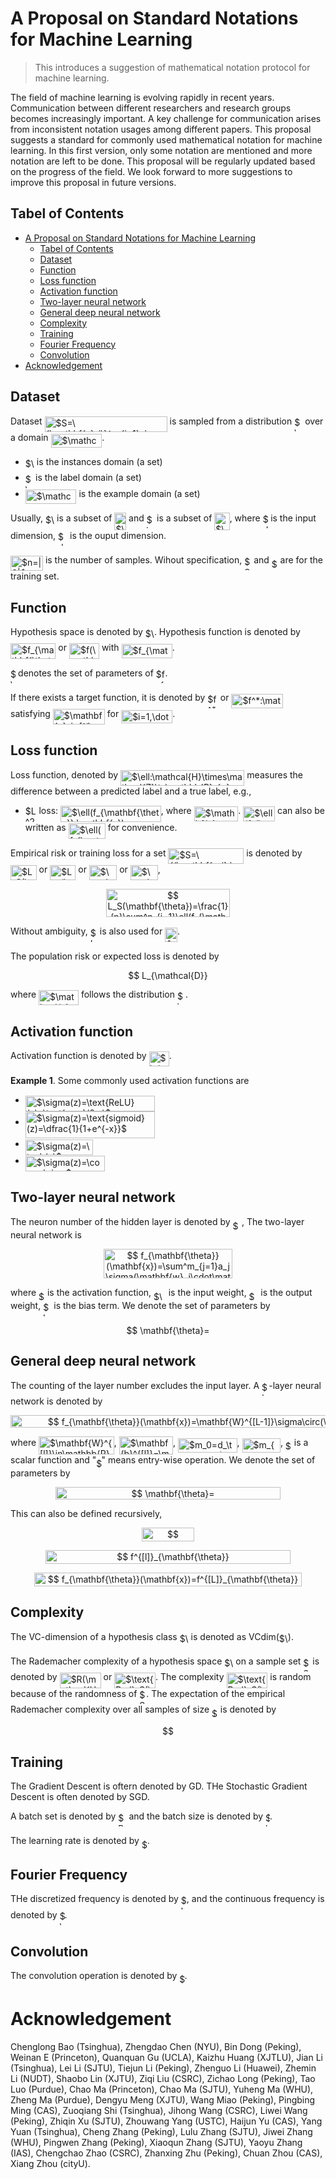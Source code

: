 # A Proposal on Standard Notations for Machine Learning

> This introduces a suggestion of mathematical notation protocol for machine learning.

The field of machine learning is evolving rapidly in recent years. Communication between different researchers and research groups becomes increasingly important. A key challenge for communication arises from inconsistent notation usages among different papers. This proposal suggests a standard for commonly used mathematical notation for machine learning. In this first version, only some notation are mentioned and more notation are left to be done. This proposal will be regularly updated based on the progress of the field. We look forward to more suggestions to improve this proposal in future versions.

## Tabel of Contents

- [A Proposal on Standard Notations for Machine Learning](#a-proposal-on-standard-notations-for-machine-learning)
  - [Tabel of Contents](#tabel-of-contents)
  - [Dataset](#dataset)
  - [Function](#function)
  - [Loss function](#loss-function)
  - [Activation function](#activation-function)
  - [Two-layer neural network](#two-layer-neural-network)
  - [General deep neural network](#general-deep-neural-network)
  - [Complexity](#complexity)
  - [Training](#training)
  - [Fourier Frequency](#fourier-frequency)
  - [Convolution](#convolution)
- [Acknowledgement](#acknowledgement)

## Dataset

Dataset <img alt="$S=\{\mathbf{z}_i\}^n_{i=1}=\{(\mathbf{x}_i,\mathbf{y}_i)\}^n_{i=1}$" src="https://rawgit.com/Mayuyu/standard-math-notations-machine-learning/master/svgs/a62b8a89e44f4588d548edf23e5964bd.svg" align="middle" width="196.01672969999998pt" height="24.65753399999998pt"/> is sampled from a distribution <img alt="$\mathcal{D}$" src="https://rawgit.com/Mayuyu/standard-math-notations-machine-learning/master/svgs/eaf85f2b753a4c7585def4cc7ecade43.svg" align="middle" width="13.13706569999999pt" height="22.465723500000017pt"/> over a domain <img alt="$\mathcal{Z}=\mathcal{X}\times\mathcal{Y}$" src="https://rawgit.com/Mayuyu/standard-math-notations-machine-learning/master/svgs/7b416174c3d0e087d28a4cc81bae17fd.svg" align="middle" width="81.69842999999999pt" height="22.465723500000017pt"/>.

- <img alt="$\mathcal{X}$" src="https://rawgit.com/Mayuyu/standard-math-notations-machine-learning/master/svgs/7da75f4e61cdeabf944740206b511812.svg" align="middle" width="14.132466149999988pt" height="22.465723500000017pt"/> is the instances domain (a set)
- <img alt="$\mathcal{Y}$" src="https://rawgit.com/Mayuyu/standard-math-notations-machine-learning/master/svgs/fce9019a5e1fa63e079199cd9b11c55e.svg" align="middle" width="12.337954199999992pt" height="22.465723500000017pt"/> is the label domain (a set)
- <img alt="$\mathcal{Z}=\mathcal{X}\times\mathcal{Y}$" src="https://rawgit.com/Mayuyu/standard-math-notations-machine-learning/master/svgs/7b416174c3d0e087d28a4cc81bae17fd.svg" align="middle" width="81.69842999999999pt" height="22.465723500000017pt"/> is the example domain (a set)

Usually, <img alt="$\mathcal{X}$" src="https://rawgit.com/Mayuyu/standard-math-notations-machine-learning/master/svgs/7da75f4e61cdeabf944740206b511812.svg" align="middle" width="14.132466149999988pt" height="22.465723500000017pt"/> is a subset of <img alt="$\mathbb{R}^d$" src="https://rawgit.com/Mayuyu/standard-math-notations-machine-learning/master/svgs/435f1061aa6f25938c3c3515c083d06c.svg" align="middle" width="18.71525699999999pt" height="27.91243950000002pt"/> and <img alt="$\mathcal{Y}$" src="https://rawgit.com/Mayuyu/standard-math-notations-machine-learning/master/svgs/fce9019a5e1fa63e079199cd9b11c55e.svg" align="middle" width="12.337954199999992pt" height="22.465723500000017pt"/> is a subset of <img alt="$\mathbb{R}^{d_\text{o}}$" src="https://rawgit.com/Mayuyu/standard-math-notations-machine-learning/master/svgs/8cf8e83175c24764c15718de79a77a04.svg" align="middle" width="24.308956649999992pt" height="27.91243950000002pt"/>, where <img alt="$d$" src="https://rawgit.com/Mayuyu/standard-math-notations-machine-learning/master/svgs/2103f85b8b1477f430fc407cad462224.svg" align="middle" width="8.55596444999999pt" height="22.831056599999986pt"/> is the input dimension, <img alt="$d_\text{o}$" src="https://rawgit.com/Mayuyu/standard-math-notations-machine-learning/master/svgs/d36df281d4cb7796ad889d761f50712c.svg" align="middle" width="15.10851044999999pt" height="22.831056599999986pt"/> is the ouput dimension.

<img alt="$n=|S|$" src="https://rawgit.com/Mayuyu/standard-math-notations-machine-learning/master/svgs/54744f3dc5da6bfcfcefd9d907d8c772.svg" align="middle" width="51.944338049999985pt" height="24.65753399999998pt"/> is the number of samples. Wihout specification, <img alt="$S$" src="https://rawgit.com/Mayuyu/standard-math-notations-machine-learning/master/svgs/e257acd1ccbe7fcb654708f1a866bfe9.svg" align="middle" width="11.027402099999989pt" height="22.465723500000017pt"/> and <img alt="$n$" src="https://rawgit.com/Mayuyu/standard-math-notations-machine-learning/master/svgs/55a049b8f161ae7cfeb0197d75aff967.svg" align="middle" width="9.86687624999999pt" height="14.15524440000002pt"/> are for the training set.

## Function

Hypothesis space is denoted by <img alt="$\mathcal{H}$" src="https://rawgit.com/Mayuyu/standard-math-notations-machine-learning/master/svgs/8209c0f8b3c5233ea2e20dae55588c43.svg" align="middle" width="14.041179899999989pt" height="22.465723500000017pt"/>. Hypothesis function is denoted by <img alt="$f_{\mathbf{\theta}}(\mathbf{x})\in\mathcal{H}$" src="https://rawgit.com/Mayuyu/standard-math-notations-machine-learning/master/svgs/21516e47cad2991185d50716b54b7ccd.svg" align="middle" width="72.38002035pt" height="24.65753399999998pt"/> or <img alt="$f(\mathbf{x};\mathbf{\theta})$" src="https://rawgit.com/Mayuyu/standard-math-notations-machine-learning/master/svgs/cf2dd6c8d8fd7e223ded07a2d09f5ff4.svg" align="middle" width="48.05937344999999pt" height="24.65753399999998pt"/> with <img alt="$f_{\mathbf{\theta}}:\mathcal{X}\to\mathcal{Y}$" src="https://rawgit.com/Mayuyu/standard-math-notations-machine-learning/master/svgs/cddc713171a7d82a6a94778d48fa9dad.svg" align="middle" width="81.22459289999999pt" height="22.831056599999986pt"/>.

<img alt="$\mathbf{\theta}$" src="https://rawgit.com/Mayuyu/standard-math-notations-machine-learning/master/svgs/6fccf0465699020081a15631f4a45ae1.svg" align="middle" width="8.17352744999999pt" height="22.831056599999986pt"/> denotes the set of parameters of <img alt="$f_{\mathbf{\theta}}$" src="https://rawgit.com/Mayuyu/standard-math-notations-machine-learning/master/svgs/43263b5b62e73bb17cf793dc765b7083.svg" align="middle" width="14.66328269999999pt" height="22.831056599999986pt"/>.

If there exists a target function, it is denoted by <img alt="$f^*$" src="https://rawgit.com/Mayuyu/standard-math-notations-machine-learning/master/svgs/baa7cc2f36af87229745595791fda227.svg" align="middle" width="16.55260694999999pt" height="22.831056599999986pt"/> or <img alt="$f^*:\mathcal{X}\to\mathcal{Y}$" src="https://rawgit.com/Mayuyu/standard-math-notations-machine-learning/master/svgs/78d6c299386fc79de759e7449c5fba27.svg" align="middle" width="83.11394024999998pt" height="22.831056599999986pt"/> satisfying <img alt="$\mathbf{y}_i=f^*(\mathbf{x}_i)$" src="https://rawgit.com/Mayuyu/standard-math-notations-machine-learning/master/svgs/4d877e4e6f3a8a26978f0124709d5f9a.svg" align="middle" width="82.97739119999999pt" height="24.65753399999998pt"/> for <img alt="$i=1,\dots,n$" src="https://rawgit.com/Mayuyu/standard-math-notations-machine-learning/master/svgs/ae697d8a49bffcb50cc01bc8a09826f7.svg" align="middle" width="82.19635874999999pt" height="21.68300969999999pt"/>.

## Loss function

Loss function, denoted by <img alt="$\ell:\mathcal{H}\times\mathcal{Z}\to\mathbb{R}_{+}:=[0,+\infty)$" src="https://rawgit.com/Mayuyu/standard-math-notations-machine-learning/master/svgs/91248c7c221d6ed56762761f1038d39f.svg" align="middle" width="198.44712029999997pt" height="24.65753399999998pt"/> measures the difference between a predicted label and a true label, e.g.,

- <img alt="$L^2$" src="https://rawgit.com/Mayuyu/standard-math-notations-machine-learning/master/svgs/e8831293b846e3a3799cd6a02e4a0cd9.svg" align="middle" width="17.73978854999999pt" height="26.76175259999998pt"/> loss: <img alt="$\ell(f_{\mathbf{\theta}},\mathbf{z})=(f_{\mathbf{\theta}}(\mathbf{x})-\mathbf{y})^2$" src="https://rawgit.com/Mayuyu/standard-math-notations-machine-learning/master/svgs/267cbf28f1c2d7238eeb97e3f0c38b68.svg" align="middle" width="160.66181009999997pt" height="26.76175259999998pt"/>, where <img alt="$\mathbf{z}=(\mathbf{x},\mathbf{y})$" src="https://rawgit.com/Mayuyu/standard-math-notations-machine-learning/master/svgs/02e9c08c82c033896f32f3bf6b2ebb59.svg" align="middle" width="70.62752894999998pt" height="24.65753399999998pt"/>. <img alt="$\ell(f_{\mathbf{\theta}},\mathbf{z})$" src="https://rawgit.com/Mayuyu/standard-math-notations-machine-learning/master/svgs/d59371cab861973036670c707757eb37.svg" align="middle" width="50.82761969999999pt" height="24.65753399999998pt"/> can also be written as <img alt="$\ell(f_{\mathbf{\theta}},\mathbf{y}))$" src="https://rawgit.com/Mayuyu/standard-math-notations-machine-learning/master/svgs/2c7e0a944f5282a0a8ed736c8c2d32ad.svg" align="middle" width="59.05823879999999pt" height="24.65753399999998pt"/> for convenience.

Empirical risk or training loss for a set <img alt="$S=\{(\mathbf{x_i},\mathbf{y_i})\}^n_{i=1}$" src="https://rawgit.com/Mayuyu/standard-math-notations-machine-learning/master/svgs/4509212c364bba86adda3e6c197be90c.svg" align="middle" width="120.72371684999999pt" height="24.65753399999998pt"/> is denoted by <img alt="$L_S(\mathbf{\theta})$" src="https://rawgit.com/Mayuyu/standard-math-notations-machine-learning/master/svgs/800fde4ef8c4cf09b319be12c03a1d50.svg" align="middle" width="41.66906699999999pt" height="24.65753399999998pt"/> or <img alt="$L_n(\mathbf{\theta})$" src="https://rawgit.com/Mayuyu/standard-math-notations-machine-learning/master/svgs/5b927af53cdeff9f6707e49201987ae0.svg" align="middle" width="41.094140999999986pt" height="24.65753399999998pt"/> or <img alt="$\mathcal{R}_S(\mathbf{\theta})$" src="https://rawgit.com/Mayuyu/standard-math-notations-machine-learning/master/svgs/531ee2725a779e305466daa52a074798.svg" align="middle" width="44.413391549999986pt" height="24.65753399999998pt"/> or <img alt="$\mathcal{R}_n(\mathbf{\theta})$" src="https://rawgit.com/Mayuyu/standard-math-notations-machine-learning/master/svgs/dff852c1eb319723d0ad74cb89e9d642.svg" align="middle" width="43.83846554999999pt" height="24.65753399999998pt"/>,

<p align="center"><img alt="$$&#10;  L_S(\mathbf{\theta})=\frac{1}{n}\sum^n_{i=1}\ell(f_{\mathbf{\theta}}(\mathbf{x}_i),\mathbf{y}_i).&#10;$$" src="https://rawgit.com/Mayuyu/standard-math-notations-machine-learning/master/svgs/b84cae2647caeb5068108f22f3a902c2.svg" align="middle" width="197.29974825pt" height="44.89738935pt"/></p>

Without ambiguity, <img alt="$L$" src="https://rawgit.com/Mayuyu/standard-math-notations-machine-learning/master/svgs/ddcb483302ed36a59286424aa5e0be17.svg" align="middle" width="11.18724254999999pt" height="22.465723500000017pt"/> is also used for <img alt="$L_S$" src="https://rawgit.com/Mayuyu/standard-math-notations-machine-learning/master/svgs/a9c88395fd83bab6dca8216dd1842e98.svg" align="middle" width="19.88819414999999pt" height="22.465723500000017pt"/>.

The population risk or expected loss is denoted by

<p align="center"><img alt="$$&#10;  L_{\mathcal{D}}(\mathbf{\theta})=\mathbb{E}_{\mathcal{D}}\ell(f_{\mathbf{\theta}}(\mathbf{x}),\mathbf{y})),&#10;$$" src="https://rawgit.com/Mayuyu/standard-math-notations-machine-learning/master/svgs/c3b0bdd54fe608c69bd26ca6b16aebe2.svg" align="middle" width="174.2308986pt" height="16.438356pt"/></p>

where <img alt="$\mathcal{z}=(\mathcal{x},\mathcal{y})$" src="https://rawgit.com/Mayuyu/standard-math-notations-machine-learning/master/svgs/7f322765b0fdc7bbcb3a37aa4c0406db.svg" align="middle" width="63.92684429999999pt" height="24.65753399999998pt"/> follows the distribution <img alt="$\mathcal{D}$" src="https://rawgit.com/Mayuyu/standard-math-notations-machine-learning/master/svgs/eaf85f2b753a4c7585def4cc7ecade43.svg" align="middle" width="13.13706569999999pt" height="22.465723500000017pt"/>.

## Activation function

Activation function is denoted by <img alt="$\sigma(x)$" src="https://rawgit.com/Mayuyu/standard-math-notations-machine-learning/master/svgs/b9b27f3deff0db82f962a8505706e620.svg" align="middle" width="32.16330314999999pt" height="24.65753399999998pt"/>.

**Example 1**. Some commonly used activation functions are

- <img alt="$\sigma(z)=\text{ReLU}(x)=\text{max}(0,x)$" src="https://rawgit.com/Mayuyu/standard-math-notations-machine-learning/master/svgs/37851700153ed35a8552d842756cf92d.svg" align="middle" width="207.46002914999997pt" height="24.65753399999998pt"/>
- <img alt="$\sigma(z)=\text{sigmoid}(z)=\dfrac{1}{1+e^{-x}}$" src="https://rawgit.com/Mayuyu/standard-math-notations-machine-learning/master/svgs/ab86e717d94587b6150f40868990df85.svg" align="middle" width="207.49762274999998pt" height="43.42856099999997pt"/>
- <img alt="$\sigma(z)=\tanh(x)$" src="https://rawgit.com/Mayuyu/standard-math-notations-machine-learning/master/svgs/9493f1272d9cfaec459fbd488426a729.svg" align="middle" width="108.11079839999998pt" height="24.65753399999998pt"/>
- <img alt="$\sigma(z)=\cos x, \sin x$" src="https://rawgit.com/Mayuyu/standard-math-notations-machine-learning/master/svgs/ccb8d705bdc36d935206ccf698aa09c3.svg" align="middle" width="126.82058234999998pt" height="24.65753399999998pt"/>

## Two-layer neural network

The neuron number of the hidden layer is denoted by <img alt="$m$" src="https://rawgit.com/Mayuyu/standard-math-notations-machine-learning/master/svgs/0e51a2dede42189d77627c4d742822c3.svg" align="middle" width="14.433101099999991pt" height="14.15524440000002pt"/>, The two-layer neural network is

<p align="center"><img alt="$$&#10;  f_{\mathbf{\theta}}(\mathbf{x})=\sum^m_{j=1}a_j\sigma(\mathbf{w}_j\cdot\mathbf{x}+b_j),&#10;$$" src="https://rawgit.com/Mayuyu/standard-math-notations-machine-learning/master/svgs/bcbf19b6c41d3d362d805920319da7e6.svg" align="middle" width="206.10021794999997pt" height="47.1348339pt"/></p>

where <img alt="$\sigma$" src="https://rawgit.com/Mayuyu/standard-math-notations-machine-learning/master/svgs/8cda31ed38c6d59d14ebefa440099572.svg" align="middle" width="9.98290094999999pt" height="14.15524440000002pt"/> is the activation function, <img alt="$\mathbf{w}_j$" src="https://rawgit.com/Mayuyu/standard-math-notations-machine-learning/master/svgs/831047ac6f850b0d588c94d84fc6f4c1.svg" align="middle" width="19.75740524999999pt" height="14.611878600000017pt"/> is the input weight, <img alt="$a_j$" src="https://rawgit.com/Mayuyu/standard-math-notations-machine-learning/master/svgs/3fd897df5707a411645a54460183e3cd.svg" align="middle" width="14.793662399999992pt" height="14.15524440000002pt"/> is the output weight, <img alt="$b_j$" src="https://rawgit.com/Mayuyu/standard-math-notations-machine-learning/master/svgs/2020a79c00e140ee1a054ecab57a289c.svg" align="middle" width="13.15930604999999pt" height="22.831056599999986pt"/> is the bias term. We denote the set of parameters by

<p align="center"><img alt="$$&#10;  \mathbf{\theta}=(a_1,\cdots,a_m,\mathbf{w}_1,\cdots,\mathbf{w}_m,b_1,\cdots,b_m).&#10;$$" src="https://rawgit.com/Mayuyu/standard-math-notations-machine-learning/master/svgs/f479df8130ddd0287a19b5a094176feb.svg" align="middle" width="298.23917144999996pt" height="16.438356pt"/></p>

## General deep neural network

The counting of the layer number excludes the input layer. A <img alt="$L$" src="https://rawgit.com/Mayuyu/standard-math-notations-machine-learning/master/svgs/ddcb483302ed36a59286424aa5e0be17.svg" align="middle" width="11.18724254999999pt" height="22.465723500000017pt"/>-layer neural network is denoted by
<p align="center"><img alt="$$&#10;  f_{\mathbf{\theta}}(\mathbf{x})=\mathbf{W}^{[L-1]}\sigma\circ(\mathbf{W}^{[L-2]})\sigma\circ(\dots(\mathbf{W}^{[1]}\sigma\circ(\mathbf{W}^{[0]}\mathbf{x}+\mathbf{b}^{[0]})+\mathbf{b}^{[1]})\dots)+\mathbf{b}^{[L-2]})+\mathbf{b}^{[L-1]},&#10;$$" src="https://rawgit.com/Mayuyu/standard-math-notations-machine-learning/master/svgs/e9e79a72edd475e2bbed17046890f769.svg" align="middle" width="652.6473376499999pt" height="19.526994300000002pt"/></p>

where <img alt="$\mathbf{W}^{[l]}\in\mathbb{R}^{m_{l+1}\times m_l}$" src="https://rawgit.com/Mayuyu/standard-math-notations-machine-learning/master/svgs/865e70ab5839636feaab8a6745125c4a.svg" align="middle" width="120.62059019999998pt" height="29.190975000000005pt"/>, <img alt="$\mathbf{b}^{[l]}=\mathbb{R}^{m_{l+1}}$" src="https://rawgit.com/Mayuyu/standard-math-notations-machine-learning/master/svgs/998139a600e0e2203867005393bb05b4.svg" align="middle" width="86.43477479999999pt" height="29.190975000000005pt"/>, <img alt="$m_0=d_\text{in}=d$" src="https://rawgit.com/Mayuyu/standard-math-notations-machine-learning/master/svgs/b5142f01744a994ace1bc28b20b87eed.svg" align="middle" width="94.55845409999999pt" height="22.831056599999986pt"/>, <img alt="$m_{L}=d_\text{o}$" src="https://rawgit.com/Mayuyu/standard-math-notations-machine-learning/master/svgs/366a5d477d66fb8c7c0d12af876c22e3.svg" align="middle" width="61.29947999999999pt" height="22.831056599999986pt"/>, <img alt="$\sigma$" src="https://rawgit.com/Mayuyu/standard-math-notations-machine-learning/master/svgs/8cda31ed38c6d59d14ebefa440099572.svg" align="middle" width="9.98290094999999pt" height="14.15524440000002pt"/> is a scalar function and "<img alt="$\circ$" src="https://rawgit.com/Mayuyu/standard-math-notations-machine-learning/master/svgs/c0463eeb4772bfde779c20d52901d01b.svg" align="middle" width="8.219209349999991pt" height="14.611911599999981pt"/>" means entry-wise operation. We denote the set of parameters by

<p align="center"><img alt="$$&#10;  \mathbf{\theta}=(\mathbf{W}^{[0]},\mathbf{W}^{[1]},\dots,\mathbf{W}^{[L-1]},\mathbf{b}^{[0]},\mathbf{b}^{[1]},\dots,\mathbf{b}^{[L-1]}).&#10;$$" src="https://rawgit.com/Mayuyu/standard-math-notations-machine-learning/master/svgs/4666610504d6d382d12463f8941f507c.svg" align="middle" width="360.8326854pt" height="19.526994300000002pt"/></p>

This can also be defined recursively,

<p align="center"><img alt="$$&#10;  f^{[0]}_{\mathbf{\theta}}(\mathbf{x})=\mathbf{x},&#10;$$" src="https://rawgit.com/Mayuyu/standard-math-notations-machine-learning/master/svgs/60638ec6e9895b57f49ac860aa8d7c0f.svg" align="middle" width="83.85835424999999pt" height="22.127694599999998pt"/></p>
<p align="center"><img alt="$$&#10;  f^{[l]}_{\mathbf{\theta}}(\mathbf{x})=\sigma\circ(\mathbf{W}^{[l-1]}f^{[l-1]}_{\mathbf{\theta}}(\mathbf{x})+\mathbf{b}^{[H]}), \quad 1\le l\le L-1,&#10;$$" src="https://rawgit.com/Mayuyu/standard-math-notations-machine-learning/master/svgs/2d8046e0c45a17f8106caac99543b6eb.svg" align="middle" width="391.89108089999996pt" height="22.127694599999998pt"/></p>
<p align="center"><img alt="$$&#10;  f_{\mathbf{\theta}}(\mathbf{x})=f^{[L]}_{\mathbf{\theta}}(\mathbf{x})=\mathbf{W}^{[L-1]}f^{[L-1]}_{\mathbf{\theta}}(\mathbf{x})+\mathbf{b}^{[H]}, \quad 1\le l\le L-1.&#10;$$" src="https://rawgit.com/Mayuyu/standard-math-notations-machine-learning/master/svgs/845ee493a316f35f5cc48373f2ff5972.svg" align="middle" width="428.1467949pt" height="22.127694599999998pt"/></p>

## Complexity

The VC-dimension of a hypothesis class <img alt="$\mathcal{H}$" src="https://rawgit.com/Mayuyu/standard-math-notations-machine-learning/master/svgs/8209c0f8b3c5233ea2e20dae55588c43.svg" align="middle" width="14.041179899999989pt" height="22.465723500000017pt"/> is denoted as VCdim(<img alt="$\mathcal{H}$" src="https://rawgit.com/Mayuyu/standard-math-notations-machine-learning/master/svgs/8209c0f8b3c5233ea2e20dae55588c43.svg" align="middle" width="14.041179899999989pt" height="22.465723500000017pt"/>).

The Rademacher complexity of a hypothesis space <img alt="$\mathcal{H}$" src="https://rawgit.com/Mayuyu/standard-math-notations-machine-learning/master/svgs/8209c0f8b3c5233ea2e20dae55588c43.svg" align="middle" width="14.041179899999989pt" height="22.465723500000017pt"/> on a sample set <img alt="$S$" src="https://rawgit.com/Mayuyu/standard-math-notations-machine-learning/master/svgs/e257acd1ccbe7fcb654708f1a866bfe9.svg" align="middle" width="11.027402099999989pt" height="22.465723500000017pt"/> is denoted by <img alt="$R(\mathcal{H}\circ S)$" src="https://rawgit.com/Mayuyu/standard-math-notations-machine-learning/master/svgs/eb048e4d3123034dac2256effd67ad18.svg" align="middle" width="65.98741049999998pt" height="24.65753399999998pt"/> or <img alt="$\text{Rad}_S(\mathcal{H})$" src="https://rawgit.com/Mayuyu/standard-math-notations-machine-learning/master/svgs/aba734a98a13ed03fa63549be906337b.svg" align="middle" width="65.80156769999999pt" height="24.65753399999998pt"/>. The complexity <img alt="$\text{Rad}_S(\mathcal{H})$" src="https://rawgit.com/Mayuyu/standard-math-notations-machine-learning/master/svgs/aba734a98a13ed03fa63549be906337b.svg" align="middle" width="65.80156769999999pt" height="24.65753399999998pt"/> is random because of the randomness of <img alt="$S$" src="https://rawgit.com/Mayuyu/standard-math-notations-machine-learning/master/svgs/e257acd1ccbe7fcb654708f1a866bfe9.svg" align="middle" width="11.027402099999989pt" height="22.465723500000017pt"/>. The expectation of the empirical Rademacher complexity over all samples of size <img alt="$n$" src="https://rawgit.com/Mayuyu/standard-math-notations-machine-learning/master/svgs/55a049b8f161ae7cfeb0197d75aff967.svg" align="middle" width="9.86687624999999pt" height="14.15524440000002pt"/> is denoted by

<p align="center"><img alt="$$&#10;  \text{Rad}_n(\mathcal{H}) = \mathbb{E}_S\text{Rad}_S(\mathcal{H}).&#10;$$" src="https://rawgit.com/Mayuyu/standard-math-notations-machine-learning/master/svgs/6a8c078cff5f892c588c9f5baeb0c908.svg" align="middle" width="177.9938688pt" height="16.438356pt"/></p>

## Training

The Gradient Descent is oftern denoted by GD. THe Stochastic Gradient Descent is often denoted by SGD.

A batch set is denoted by <img alt="$B$" src="https://rawgit.com/Mayuyu/standard-math-notations-machine-learning/master/svgs/61e84f854bc6258d4108d08d4c4a0852.svg" align="middle" width="13.29340979999999pt" height="22.465723500000017pt"/> and the batch size is denoted by <img alt="$b$" src="https://rawgit.com/Mayuyu/standard-math-notations-machine-learning/master/svgs/4bdc8d9bcfb35e1c9bfb51fc69687dfc.svg" align="middle" width="7.054796099999991pt" height="22.831056599999986pt"/>.

The learning rate is denoted by <img alt="$\eta$" src="https://rawgit.com/Mayuyu/standard-math-notations-machine-learning/master/svgs/1d0496971a2775f4887d1df25cea4f7e.svg" align="middle" width="8.751954749999989pt" height="14.15524440000002pt"/>.

## Fourier Frequency

THe discretized frequency is denoted by <img alt="$k$" src="https://rawgit.com/Mayuyu/standard-math-notations-machine-learning/master/svgs/63bb9849783d01d91403bc9a5fea12a2.svg" align="middle" width="9.075367949999992pt" height="22.831056599999986pt"/>, and the continuous frequency is denoted by <img alt="$\xi$" src="https://rawgit.com/Mayuyu/standard-math-notations-machine-learning/master/svgs/85e60dfc14844168fd12baa5bfd2517d.svg" align="middle" width="7.94809454999999pt" height="22.831056599999986pt"/>.

## Convolution

The convolution operation is denoted by <img alt="$*$" src="https://rawgit.com/Mayuyu/standard-math-notations-machine-learning/master/svgs/7c74eeb32158ff7c4f67d191b95450fb.svg" align="middle" width="8.219209349999991pt" height="15.296829900000011pt"/>.

<!-- ## Notation table

| symbol | meaning | Latex | simplied |
| --------- | --------- | --------- | --------- |
| <img alt="$\mathbf{x}$" src="https://rawgit.com/Mayuyu/standard-math-notations-machine-learning/master/svgs/b0ea07dc5c00127344a1cad40467b8de.svg" align="middle" width="9.97711604999999pt" height="14.611878600000017pt"/> | input | `\bm{x}` | `\mathbf{x}` |
| <img alt="$\mathbf{y}$" src="https://rawgit.com/Mayuyu/standard-math-notations-machine-learning/master/svgs/1da18d2de6d16a18e780cd6c435a2936.svg" align="middle" width="10.239687149999991pt" height="14.611878600000017pt"/> | output, label | `\bm{y}` | `\vy` |
| <img alt="$d$" src="https://rawgit.com/Mayuyu/standard-math-notations-machine-learning/master/svgs/2103f85b8b1477f430fc407cad462224.svg" align="middle" width="8.55596444999999pt" height="22.831056599999986pt"/> | input dimension | `d` |  |
| <img alt="$d_{\text{o}}$" src="https://rawgit.com/Mayuyu/standard-math-notations-machine-learning/master/svgs/8f865e6069b66d7a0e8a1f6f72400f41.svg" align="middle" width="15.10851044999999pt" height="22.831056599999986pt"/> | output dimension | `d_{\rm o}` |  |
| <img alt="$n$" src="https://rawgit.com/Mayuyu/standard-math-notations-machine-learning/master/svgs/55a049b8f161ae7cfeb0197d75aff967.svg" align="middle" width="9.86687624999999pt" height="14.15524440000002pt"/> | number of samples | `n`  |
| <img alt="$\mathcal{X}$" src="https://rawgit.com/Mayuyu/standard-math-notations-machine-learning/master/svgs/7da75f4e61cdeabf944740206b511812.svg" align="middle" width="14.132466149999988pt" height="22.465723500000017pt"/> | instances domain (a set)|`\mathcal{X}` | `\fX` |
| <img alt="$\mathcal{Y}$" src="https://rawgit.com/Mayuyu/standard-math-notations-machine-learning/master/svgs/fce9019a5e1fa63e079199cd9b11c55e.svg" align="middle" width="12.337954199999992pt" height="22.465723500000017pt"/> | labels domain (a set)| `\mathcal{Y}` | `\fY` |
| <img alt="$\mathcal{Z}$" src="https://rawgit.com/Mayuyu/standard-math-notations-machine-learning/master/svgs/a51b274f1c4520f1cc0b3ee59d7a38e1.svg" align="middle" width="13.21921094999999pt" height="22.465723500000017pt"/> | <img alt="$=\mathcal{X}\times\mathcal{Y}$" src="https://rawgit.com/Mayuyu/standard-math-notations-machine-learning/master/svgs/01c5b24158b66a590fee8a779d98c7b6.svg" align="middle" width="63.913139399999984pt" height="22.465723500000017pt"/> example domain|`\mathcal{Z}` | `\fZ` |
| <img alt="$\mathcal{H}$" src="https://rawgit.com/Mayuyu/standard-math-notations-machine-learning/master/svgs/8209c0f8b3c5233ea2e20dae55588c43.svg" align="middle" width="14.041179899999989pt" height="22.465723500000017pt"/>| hypothesis space (a set)| `\mathcal{H}` | `\mathcal{H}` |
| <img alt="$\mathbf{\theta}$" src="https://rawgit.com/Mayuyu/standard-math-notations-machine-learning/master/svgs/6fccf0465699020081a15631f4a45ae1.svg" align="middle" width="8.17352744999999pt" height="22.831056599999986pt"/> | a set of parameters | `\bm{\theta}` | `\mathbf{\theta}` |
| <img alt="$f_{\mathbf{\theta}}: \mathcal{X}\to\mathcal{Y}$" src="https://rawgit.com/Mayuyu/standard-math-notations-machine-learning/master/svgs/09eb4790c37751288e62ebbc4a99190d.svg" align="middle" width="81.22459289999999pt" height="22.831056599999986pt"/> | hypothesis function | `\f_{\bm{\theta}}` | `f_{\mathbf{\theta}}` |
| <img alt="$f$" src="https://rawgit.com/Mayuyu/standard-math-notations-machine-learning/master/svgs/190083ef7a1625fbc75f243cffb9c96d.svg" align="middle" width="9.81741584999999pt" height="22.831056599999986pt"/> or <img alt="$f^*: \mathcal{X}\to\mathcal{Y}$" src="https://rawgit.com/Mayuyu/standard-math-notations-machine-learning/master/svgs/a48536501c8099f27b17f0147fbb43a0.svg" align="middle" width="83.11394024999998pt" height="22.831056599999986pt"/> | target function  | `f,f^*` |
| <img alt="$\ell:\mathcal{H}\times \mathcal{Z}\to \mathbb{R}^+$" src="https://rawgit.com/Mayuyu/standard-math-notations-machine-learning/master/svgs/64e4c6b981b5ba045a299994ba55aabb.svg" align="middle" width="115.43348354999998pt" height="26.17730939999998pt"/> | loss function | `\ell` |
| <img alt="$\mathcal{D}$" src="https://rawgit.com/Mayuyu/standard-math-notations-machine-learning/master/svgs/eaf85f2b753a4c7585def4cc7ecade43.svg" align="middle" width="13.13706569999999pt" height="22.465723500000017pt"/> | distribution of <img alt="$\mathcal{Z}$" src="https://rawgit.com/Mayuyu/standard-math-notations-machine-learning/master/svgs/a51b274f1c4520f1cc0b3ee59d7a38e1.svg" align="middle" width="13.21921094999999pt" height="22.465723500000017pt"/> | `\mathcal{D}` | `\fD` |
| <img alt="$S=\{\mathbf{z}_i\}_{i=1}^n$" src="https://rawgit.com/Mayuyu/standard-math-notations-machine-learning/master/svgs/ca9960bb6ef57ee579f56f77ecf902ea.svg" align="middle" width="84.55283099999998pt" height="24.65753399999998pt"/> | <img alt="$=\{(\mathbf{x}_i,\mathbf{y}_i)\}_{i=1}^n$" src="https://rawgit.com/Mayuyu/standard-math-notations-machine-learning/master/svgs/f3cf7f1fdf7efb2d62b4e441a52da53d.svg" align="middle" width="106.0759128pt" height="24.65753399999998pt"/> sample set |
<img alt="$L_S(\mathbf{\theta})$" src="https://rawgit.com/Mayuyu/standard-math-notations-machine-learning/master/svgs/800fde4ef8c4cf09b319be12c03a1d50.svg" align="middle" width="41.66906699999999pt" height="24.65753399999998pt"/>, <img alt="$L_{n}(\mathbf{\theta})$" src="https://rawgit.com/Mayuyu/standard-math-notations-machine-learning/master/svgs/db1a7f2c9f5962f1cd4cb0b222b5e99a.svg" align="middle" width="41.094140999999986pt" height="24.65753399999998pt"/>, <img alt="$\mathcal{R}_{n}(\mathbf{\theta})$" src="https://rawgit.com/Mayuyu/standard-math-notations-machine-learning/master/svgs/673efcd2398003146fd7fcb907a9a5ae.svg" align="middle" width="43.83846554999999pt" height="24.65753399999998pt"/>, <img alt="$\mathcal{R}_{S}(\mathbf{\theta})$" src="https://rawgit.com/Mayuyu/standard-math-notations-machine-learning/master/svgs/371b55d5394da6dfa43a7b402840faeb.svg" align="middle" width="44.413391549999986pt" height="24.65753399999998pt"/> | empirical risk or training loss |
| <img alt="$L_D(\mathbf{theta})$" src="https://rawgit.com/Mayuyu/standard-math-notations-machine-learning/master/svgs/a81845fa788c23d43eff9eb085e04596.svg" align="middle" width="78.95578679999998pt" height="24.65753399999998pt"/> | population risk or expected loss |
| <img alt="$\sigma:\mathbb{R}\to\mathbb{R}^+$" src="https://rawgit.com/Mayuyu/standard-math-notations-machine-learning/master/svgs/7b80684f973f45e10fcfca816d6a9339.svg" align="middle" width="83.08763594999999pt" height="26.17730939999998pt"/>| activation function | `\sigma` |
| <img alt="$\mathbf{w}_j$" src="https://rawgit.com/Mayuyu/standard-math-notations-machine-learning/master/svgs/831047ac6f850b0d588c94d84fc6f4c1.svg" align="middle" width="19.75740524999999pt" height="14.611878600000017pt"/> | input weight | `\bm{w}_j` | `\mathbf{w}_j` |
| <img alt="$a_j$" src="https://rawgit.com/Mayuyu/standard-math-notations-machine-learning/master/svgs/3fd897df5707a411645a54460183e3cd.svg" align="middle" width="14.793662399999992pt" height="14.15524440000002pt"/> | output weight | `a_j` |
| <img alt="$b_j$" src="https://rawgit.com/Mayuyu/standard-math-notations-machine-learning/master/svgs/2020a79c00e140ee1a054ecab57a289c.svg" align="middle" width="13.15930604999999pt" height="22.831056599999986pt"/> | bias term | `b_j` |
| <img alt="$f_{\mathbf{\theta}}(\mathbf{x})$" src="https://rawgit.com/Mayuyu/standard-math-notations-machine-learning/master/svgs/6cec5e8c8ed76bb809fd3d23b5afb245.svg" align="middle" width="38.24770454999999pt" height="24.65753399999998pt"/> or <img alt="$f(\mathbf{x};\mathbf{\theta})$" src="https://rawgit.com/Mayuyu/standard-math-notations-machine-learning/master/svgs/cf2dd6c8d8fd7e223ded07a2d09f5ff4.svg" align="middle" width="48.05937344999999pt" height="24.65753399999998pt"/> | neural network |`f_{\bm{\theta}}`|`f_{\mathbf{\theta}}`|
| <img alt="$\sum_{j=1}^{m} a_j \sigma (\mathbf{w}_j\cdot \mathbf{x} + b_j)$" src="https://rawgit.com/Mayuyu/standard-math-notations-machine-learning/master/svgs/16eb06f0dcb136d21db33bb43d98ea02.svg" align="middle" width="158.54628405pt" height="26.438629799999987pt"/>| two-layer neural network |
| <img alt="$\text{VCdim}(\mathcal{H}$" src="https://rawgit.com/Mayuyu/standard-math-notations-machine-learning/master/svgs/cbd1997a81f60dcf0dee49de0a6b2916.svg" align="middle" width="71.57555459999999pt" height="24.65753399999998pt"/>) | VC-dimension of <img alt="$\mathcal{H}$" src="https://rawgit.com/Mayuyu/standard-math-notations-machine-learning/master/svgs/8209c0f8b3c5233ea2e20dae55588c43.svg" align="middle" width="14.041179899999989pt" height="22.465723500000017pt"/> |
| <img alt="$\text{Rad}(\mathcal{H}\circ S)$" src="https://rawgit.com/Mayuyu/standard-math-notations-machine-learning/master/svgs/fb31f87b5e59405971bf46febe5cf39a.svg" align="middle" width="82.83105434999999pt" height="24.65753399999998pt"/>, <img alt="$\text{Rad}_{S}(\mathcal{H})$" src="https://rawgit.com/Mayuyu/standard-math-notations-machine-learning/master/svgs/a97f52c5cd9cca059cf894cda88dd8fa.svg" align="middle" width="65.80156769999999pt" height="24.65753399999998pt"/>| Rademacher complexity of <img alt="$\mathcal{H}$" src="https://rawgit.com/Mayuyu/standard-math-notations-machine-learning/master/svgs/8209c0f8b3c5233ea2e20dae55588c43.svg" align="middle" width="14.041179899999989pt" height="22.465723500000017pt"/> on <img alt="$S$" src="https://rawgit.com/Mayuyu/standard-math-notations-machine-learning/master/svgs/e257acd1ccbe7fcb654708f1a866bfe9.svg" align="middle" width="11.027402099999989pt" height="22.465723500000017pt"/>|
| <img alt="${\rm Rad}_{n} (\mathcal{H})$" src="https://rawgit.com/Mayuyu/standard-math-notations-machine-learning/master/svgs/63a818f7e0cbcc1f4187230c7a542414.svg" align="middle" width="65.22664169999999pt" height="24.65753399999998pt"/>| Rademacher complexity over samples of size <img alt="$n$" src="https://rawgit.com/Mayuyu/standard-math-notations-machine-learning/master/svgs/55a049b8f161ae7cfeb0197d75aff967.svg" align="middle" width="9.86687624999999pt" height="14.15524440000002pt"/> |
| GD| gradient descent |
| SGD | stochastic gradient descent |
| <img alt="$B$" src="https://rawgit.com/Mayuyu/standard-math-notations-machine-learning/master/svgs/61e84f854bc6258d4108d08d4c4a0852.svg" align="middle" width="13.29340979999999pt" height="22.465723500000017pt"/> | a batch set | `B` |
| <img alt="$b$" src="https://rawgit.com/Mayuyu/standard-math-notations-machine-learning/master/svgs/4bdc8d9bcfb35e1c9bfb51fc69687dfc.svg" align="middle" width="7.054796099999991pt" height="22.831056599999986pt"/> | batch size | `b` |
| <img alt="$\eta$" src="https://rawgit.com/Mayuyu/standard-math-notations-machine-learning/master/svgs/1d0496971a2775f4887d1df25cea4f7e.svg" align="middle" width="8.751954749999989pt" height="14.15524440000002pt"/> | learning rate |`\eta`|
| <img alt="$\mathbf{k}$" src="https://rawgit.com/Mayuyu/standard-math-notations-machine-learning/master/svgs/9d152c065089da4147fb86e392670ac8.svg" align="middle" width="9.97711604999999pt" height="22.831056599999986pt"/> | discretized frequency | `\bm{k}` | `\mathbf{k}` |
| <img alt="$\mathbf{\xi}$" src="https://rawgit.com/Mayuyu/standard-math-notations-machine-learning/master/svgs/8107e598d348f99cde7fc8b59875b9b0.svg" align="middle" width="7.94809454999999pt" height="22.831056599999986pt"/> | continuous frequency | `\bm{\xi}` | `\mathbf{x}i` | |
| <img alt="$*$" src="https://rawgit.com/Mayuyu/standard-math-notations-machine-learning/master/svgs/7c74eeb32158ff7c4f67d191b95450fb.svg" align="middle" width="8.219209349999991pt" height="15.296829900000011pt"/> | convolution operation | `*` |

## <img alt="$L$" src="https://rawgit.com/Mayuyu/standard-math-notations-machine-learning/master/svgs/ddcb483302ed36a59286424aa5e0be17.svg" align="middle" width="11.18724254999999pt" height="22.465723500000017pt"/>-layer neural network

| symbol | meaning | Latex | simplied |
| --------- | ------- | -------- | -------- |
| <img alt="$d$" src="https://rawgit.com/Mayuyu/standard-math-notations-machine-learning/master/svgs/2103f85b8b1477f430fc407cad462224.svg" align="middle" width="8.55596444999999pt" height="22.831056599999986pt"/> | input dimension | `d` |  |
| <img alt="$d_{\text{o}}$" src="https://rawgit.com/Mayuyu/standard-math-notations-machine-learning/master/svgs/8f865e6069b66d7a0e8a1f6f72400f41.svg" align="middle" width="15.10851044999999pt" height="22.831056599999986pt"/> | output dimension |`d_{\rm o}` |  |
| <img alt="$m_l$" src="https://rawgit.com/Mayuyu/standard-math-notations-machine-learning/master/svgs/882b3bd64477a9a54f36bf7891ca71d7.svg" align="middle" width="18.656888249999994pt" height="14.15524440000002pt"/> | the number of <img alt="$l$" src="https://rawgit.com/Mayuyu/standard-math-notations-machine-learning/master/svgs/2f2322dff5bde89c37bcae4116fe20a8.svg" align="middle" width="5.2283516999999895pt" height="22.831056599999986pt"/>th layer neuron, <img alt="$m_0=d$" src="https://rawgit.com/Mayuyu/standard-math-notations-machine-learning/master/svgs/dc5047d443cccd6a928b207b5d6ecf0b.svg" align="middle" width="52.281154199999996pt" height="22.831056599999986pt"/>, <img alt="$m_{L} = d_{\rm o}| `m_l` | |&#10;| $" src="https://rawgit.com/Mayuyu/standard-math-notations-machine-learning/master/svgs/89e875472f96f2b796d72d9f629869dc.svg" align="middle" width="108.99752159999998pt" height="24.65753399999998pt"/>\mathbf{W}^{[l]}<img alt="$ | the $" src="https://rawgit.com/Mayuyu/standard-math-notations-machine-learning/master/svgs/cddafaf47dfc8ebfdf84ddb414afe7b0.svg" align="middle" width="27.627573599999987pt" height="24.65753399999998pt"/>l<img alt="$-th layer weight | `\bm{W}^{[l]}` | `\mathbf{W}^{[l]}` |&#10;| $" src="https://rawgit.com/Mayuyu/standard-math-notations-machine-learning/master/svgs/c4ee571b409756784ce0c895d0845ad7.svg" align="middle" width="214.7734116pt" height="29.190975000000005pt"/>\mathbf{b}^{[l]}<img alt="$ | the $" src="https://rawgit.com/Mayuyu/standard-math-notations-machine-learning/master/svgs/cddafaf47dfc8ebfdf84ddb414afe7b0.svg" align="middle" width="27.627573599999987pt" height="24.65753399999998pt"/>l<img alt="$-th layer bias term |`\bm{b}^{[l]}`| `\mathbf{b}^{[l]}` |&#10;| $" src="https://rawgit.com/Mayuyu/standard-math-notations-machine-learning/master/svgs/27f7770f26568deb4e7f261e27755472.svg" align="middle" width="210.35949825pt" height="29.190975000000005pt"/>\circ<img alt="$ | entry-wise operation | `\circ` |&#10;| $" src="https://rawgit.com/Mayuyu/standard-math-notations-machine-learning/master/svgs/6f89ee26ca6ab11c1f2b412efcf88f9f.svg" align="middle" width="206.1155811pt" height="24.65753399999998pt"/>\sigma:\mathbb{R}\to\mathbb{R}^+<img alt="$ | activation function |`\sigma`|&#10;| $" src="https://rawgit.com/Mayuyu/standard-math-notations-machine-learning/master/svgs/93171c0283b1753c5c076e780d9e6f09.svg" align="middle" width="177.10637175pt" height="24.65753399999998pt"/>\mathbf{\theta}<img alt="$|$" src="https://rawgit.com/Mayuyu/standard-math-notations-machine-learning/master/svgs/ea34d5c51b4528119d5024e5eeff7d2d.svg" align="middle" width="4.5662248499999905pt" height="24.65753399999998pt"/>=(\mathbf{W}^{[0]},\ldots,\mathbf{W}^{[L-1]},\mathbf{b}^{[0]},\ldots,\mathbf{b}^{[L-1]})<img alt="$,  parameters|`\bm{\theta}`|`\mathbf{\theta}`|&#10;| $" src="https://rawgit.com/Mayuyu/standard-math-notations-machine-learning/master/svgs/0137cbc876ed17eb4b7b71e7f3b1fcb8.svg" align="middle" width="144.96046785pt" height="24.65753399999998pt"/>f_{\mathbf{\theta}}^{[0]}(\mathbf{x})<img alt="$|$" src="https://rawgit.com/Mayuyu/standard-math-notations-machine-learning/master/svgs/ea34d5c51b4528119d5024e5eeff7d2d.svg" align="middle" width="4.5662248499999905pt" height="24.65753399999998pt"/>=\mathbf{x}<img alt="$|&#10;| $" src="https://rawgit.com/Mayuyu/standard-math-notations-machine-learning/master/svgs/934913167db7fa27b7179530e86776a8.svg" align="middle" width="9.132448049999992pt" height="24.65753399999998pt"/>f_{\mathbf{\theta}}^{[l]}(\mathbf{x})<img alt="$|$" src="https://rawgit.com/Mayuyu/standard-math-notations-machine-learning/master/svgs/ea34d5c51b4528119d5024e5eeff7d2d.svg" align="middle" width="4.5662248499999905pt" height="24.65753399999998pt"/>=\sigma\circ(\mathbf{W}^{[l-1]} f_{\mathbf{\theta}}^{[l-1]}(\mathbf{x}) + \mathbf{b}^{[l-1]})<img alt="$,  $" src="https://rawgit.com/Mayuyu/standard-math-notations-machine-learning/master/svgs/aabaa76b7b4595ac6a6e4b92bd226e32.svg" align="middle" width="4.5662248499999905pt" height="14.15524440000002pt"/>l<img alt="$-th  layer output |&#10;| $" src="https://rawgit.com/Mayuyu/standard-math-notations-machine-learning/master/svgs/206895d8a2a80807deecf186654872b3.svg" align="middle" width="122.35024889999998pt" height="24.65753399999998pt"/>f_{\mathbf{\theta}}(\mathbf{x})<img alt="$|$" src="https://rawgit.com/Mayuyu/standard-math-notations-machine-learning/master/svgs/ea34d5c51b4528119d5024e5eeff7d2d.svg" align="middle" width="4.5662248499999905pt" height="24.65753399999998pt"/>=f_{\mathbf{\theta}}^{[L]}(\mathbf{x})=\mathbf{W}^{[L-1]} f_{\mathbf{\theta}}^{[L-1]}(\mathbf{x}) + \mathbf{b}^{[L-1]}<img alt="$,  $" src="https://rawgit.com/Mayuyu/standard-math-notations-machine-learning/master/svgs/aabaa76b7b4595ac6a6e4b92bd226e32.svg" align="middle" width="4.5662248499999905pt" height="14.15524440000002pt"/>L$-layer NN| -->

# Acknowledgement

Chenglong Bao (Tsinghua), Zhengdao Chen (NYU), Bin Dong (Peking), Weinan E (Princeton),  Quanquan Gu (UCLA), Kaizhu Huang (XJTLU), Jian Li (Tsinghua), Lei Li (SJTU), Tiejun Li (Peking),   Zhenguo Li (Huawei), Zhemin Li (NUDT), Shaobo Lin (XJTU), Ziqi Liu (CSRC),  Zichao Long (Peking), Tao Luo (Purdue), Chao Ma (Princeton),  Chao Ma (SJTU), Yuheng Ma (WHU),  Zheng Ma (Purdue),   Dengyu Meng (XJTU), Wang Miao (Peking),  Pingbing Ming (CAS), Zuoqiang Shi (Tsinghua), Jihong Wang (CSRC), Liwei Wang (Peking), Zhiqin Xu (SJTU), Zhouwang Yang (USTC),  Haijun Yu (CAS),  Yang Yuan  (Tsinghua),  Cheng Zhang (Peking),  Lulu Zhang (SJTU), Jiwei Zhang  (WHU),   Pingwen Zhang (Peking), Xiaoqun Zhang (SJTU), Yaoyu Zhang (IAS),  Chengchao Zhao (CSRC), Zhanxing Zhu (Peking), Chuan Zhou (CAS),  Xiang Zhou (cityU).